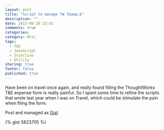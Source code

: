 ```yaml
---
layout: post
title: "Script to manage TW T&amp;E"
description: ""
date: 2013-06-20 23:41
comments: true
categories: 
category: Misc
tags: 
  - T&E
  - JavaScript
  - Injection
  - Utility
sharing: true
footer: false
published: true
---
```


Have been on travel once again, and really found filling the ThoughtWorks T&E expense form is really painful.
So I spent some time to refine the scripts that wrote last year when I was on Travel, which could be stimulate the pain when filing the form.

Post and managed as [Gist](http://goo.gl/nG4Vm)

{% gist 5823705 %}
